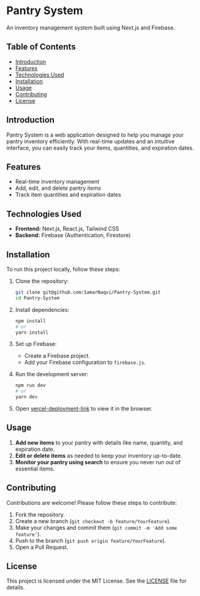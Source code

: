 # Pantry System

An inventory management system built using Next.js and Firebase.

## Table of Contents
- [Introduction](#introduction)
- [Features](#features)
- [Technologies Used](#technologies-used)
- [Installation](#installation)
- [Usage](#usage)
- [Contributing](#contributing)
- [License](#license)

## Introduction
Pantry System is a web application designed to help you manage your pantry inventory efficiently. With real-time updates and an intuitive interface, you can easily track your items, quantities, and expiration dates.

## Features
- Real-time inventory management
- Add, edit, and delete pantry items
- Track item quantities and expiration dates

## Technologies Used
- **Frontend:** Next.js, React.js, Tailwind CSS
- **Backend:** Firebase (Authentication, Firestore)

## Installation
To run this project locally, follow these steps:

1. Clone the repository:
    ```sh
    git clone git@github.com:SamarNaqvi/Pantry-System.git
    cd Pantry-System
    ```

2. Install dependencies:
    ```sh
    npm install
    # or
    yarn install
    ```

3. Set up Firebase:
    - Create a Firebase project.
    - Add your Firebase configuration to `firebase.js`.

4. Run the development server:
    ```sh
    npm run dev
    # or
    yarn dev
    ```


5. Open [vercel-deployment-link](https://pantry-system-phi.vercel.app/) to view it in the browser.

## Usage
1. **Add new items** to your pantry with details like name, quantity, and expiration date.
2. **Edit or delete items** as needed to keep your inventory up-to-date.
3. **Monitor your pantry using search** to ensure you never run out of essential items.

## Contributing
Contributions are welcome! Please follow these steps to contribute:

1. Fork the repository.
2. Create a new branch (`git checkout -b feature/YourFeature`).
3. Make your changes and commit them (`git commit -m 'Add some feature'`).
4. Push to the branch (`git push origin feature/YourFeature`).
5. Open a Pull Request.

## License
This project is licensed under the MIT License. See the [LICENSE](LICENSE) file for details.
